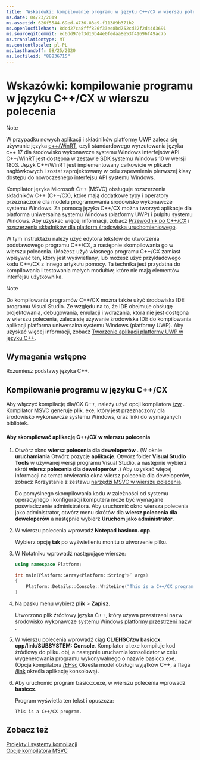 ```yaml
---
title: 'Wskazówki: kompilowanie programu w języku C++/CX w wierszu polecenia'
ms.date: 04/23/2019
ms.assetid: 626f5544-69ed-4736-83a9-f11389b371b2
ms.openlocfilehash: 8dcd27ca8fff826f33ee8bd752cd32f2d44d3691
ms.sourcegitcommit: ec6dd97ef3d10b44e0fedaa8e53f41696f49ac7b
ms.translationtype: MT
ms.contentlocale: pl-PL
ms.lasthandoff: 08/25/2020
ms.locfileid: "88836715"
---
```

# <a name="walkthrough-compiling-a-ccx-program-on-the-command-line"></a>Wskazówki: kompilowanie programu w języku C++/CX w wierszu polecenia

> [!NOTE]
> W przypadku nowych aplikacji i składników platformy UWP zaleca się używanie języka [c++/WinRT](/windows/uwp/cpp-and-winrt-apis/), czyli standardowego wyrzutowania języka c++ 17 dla środowisko wykonawcze systemu Windows interfejsów API. C++/WinRT jest dostępna w zestawie SDK systemu Windows 10 w wersji 1803. Język C++/WinRT jest implementowany całkowicie w plikach nagłówkowych i został zaprojektowany w celu zapewnienia pierwszej klasy dostępu do nowoczesnego interfejsu API systemu Windows.

Kompilator języka Microsoft C++ (MSVC) obsługuje rozszerzenia składników C++ (C++/CX), które mają dodatkowe typy i operatory przeznaczone dla modelu programowania środowisko wykonawcze systemu Windows. Za pomocą języka C++/CX można tworzyć aplikacje dla platforma uniwersalna systemu Windows (platformy UWP) i pulpitu systemu Windows. Aby uzyskać więcej informacji, zobacz [Przewodnik po C++/CX](/archive/msdn-magazine/2013/april/component-extensions-a-tour-of-c-cx) i [rozszerzenia składników dla platform środowiska uruchomieniowego](../extensions/component-extensions-for-runtime-platforms.md).

W tym instruktażu należy użyć edytora tekstów do utworzenia podstawowego programu C++/CX, a następnie skompilowania go w wierszu polecenia. (Możesz użyć własnego programu C++/CX zamiast wpisywać ten, który jest wyświetlany, lub możesz użyć przykładowego kodu C++/CX z innego artykułu pomocy. Ta technika jest przydatna do kompilowania i testowania małych modułów, które nie mają elementów interfejsu użytkownika.

> [!NOTE]
> Do kompilowania programów C++/CX można także użyć środowiska IDE programu Visual Studio. Ze względu na to, że IDE obejmuje obsługę projektowania, debugowania, emulacji i wdrażania, która nie jest dostępna w wierszu polecenia, zaleca się używanie środowiska IDE do kompilowania aplikacji platforma uniwersalna systemu Windows (platformy UWP). Aby uzyskać więcej informacji, zobacz [Tworzenie aplikacji platformy UWP w języku C++](/windows/uwp/get-started/create-a-basic-windows-10-app-in-cpp).

## <a name="prerequisites"></a>Wymagania wstępne

Rozumiesz podstawy języka C++.

## <a name="compiling-a-ccx-program"></a>Kompilowanie programu w języku C++/CX

Aby włączyć kompilację dla/CX C++, należy użyć opcji kompilatora [/zw](reference/zw-windows-runtime-compilation.md) . Kompilator MSVC generuje plik. exe, który jest przeznaczony dla środowisko wykonawcze systemu Windows, oraz linki do wymaganych bibliotek.

#### <a name="to-compile-a-ccx-application-on-the-command-line"></a>Aby skompilować aplikację C++/CX w wierszu polecenia

1. Otwórz okno **wiersz polecenia dla deweloperów** . (W oknie **uruchamiania** Otwórz pozycję **aplikacje**. Otwórz folder **Visual Studio Tools** w używanej wersji programu Visual Studio, a następnie wybierz skrót **wiersz polecenia dla deweloperów** .) Aby uzyskać więcej informacji na temat otwierania okna wiersz polecenia dla deweloperów, zobacz Korzystanie z zestawu [narzędzi MSVC w wierszu polecenia](building-on-the-command-line.md).

   Do pomyślnego skompilowania kodu w zależności od systemu operacyjnego i konfiguracji komputera może być wymagane poświadczenie administratora. Aby uruchomić okno wiersza polecenia jako administrator, otwórz menu skrótów dla **wiersz polecenia dla deweloperów** a następnie wybierz **Uruchom jako administrator**.

1. W wierszu polecenia wprowadź **Notepad basiccx. cpp**.

   Wybierz opcję **tak** po wyświetleniu monitu o utworzenie pliku.

1. W Notatniku wprowadź następujące wiersze:

    ```cpp
    using namespace Platform;

    int main(Platform::Array<Platform::String^>^ args)
    {
        Platform::Details::Console::WriteLine("This is a C++/CX program.");
    }
    ```

1. Na pasku menu wybierz **plik**  >  **Zapisz**.

   Utworzono plik źródłowy języka C++, który używa przestrzeni nazw środowisko wykonawcze systemu Windows [platformy przestrzeni nazw](../cppcx/platform-namespace-c-cx.md) .

1. W wierszu polecenia wprowadź ciąg **CL/EHSC/zw basiccx. cpp/link/SUBSYSTEM: Console**. Kompilator cl.exe kompiluje kod źródłowy do pliku. obj, a następnie uruchamia konsolidator w celu wygenerowania programu wykonywalnego o nazwie basiccx.exe. (Opcja kompilatora [/EHsc](reference/eh-exception-handling-model.md) Określa model obsługi wyjątków C++, a flaga [/link](reference/link-pass-options-to-linker.md) określa aplikację konsolową).

1. Aby uruchomić program basiccx.exe, w wierszu polecenia wprowadź **basiccx**.

   Program wyświetla ten tekst i opuszcza:

    ```Output
    This is a C++/CX program.
    ```

## <a name="see-also"></a>Zobacz też

[Projekty i systemy kompilacji](projects-and-build-systems-cpp.md)<br/>
[Opcje kompilatora MSVC](reference/compiler-options.md)
